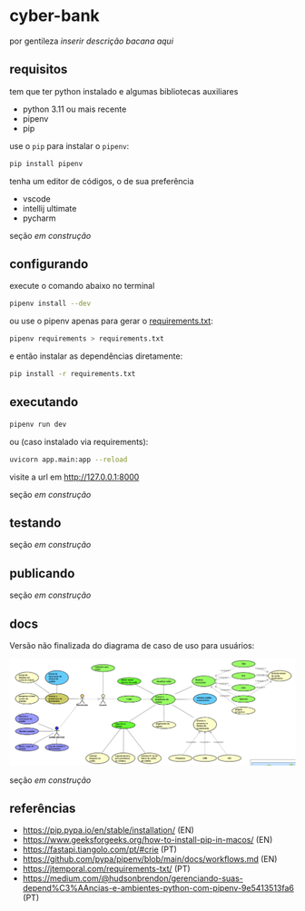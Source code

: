 # cyber-bank

por gentileza _inserir descrição bacana aqui_

## requisitos

tem que ter python instalado e algumas bibliotecas auxiliares

- python 3.11 ou mais recente
- pipenv
- pip

use o `pip` para instalar o `pipenv`:

```bash
pip install pipenv
```

tenha um editor de códigos, o de sua preferência

- vscode
- intellij ultimate
- pycharm

seção _em construção_

## configurando

execute o comando abaixo no terminal

```bash
pipenv install --dev
```

ou use o pipenv apenas para gerar o
[requirements.txt](https://pip.pypa.io/en/stable/reference/requirements-file-format/):

```bash
pipenv requirements > requirements.txt 
```

e então instalar as dependências diretamente:

```bash
pip install -r requirements.txt
```

## executando

```bash
pipenv run dev
```

ou (caso instalado via requirements):

```bash
uvicorn app.main:app --reload
```

visite a url em <http://127.0.0.1:8000>

seção _em construção_

## testando

seção _em construção_

## publicando

seção _em construção_

## docs

Versão não finalizada do diagrama de caso de uso para usuários:

![0.0.1-useCase.png](docs/0.0.1-useCase.png)

seção _em construção_

## referências

- <https://pip.pypa.io/en/stable/installation/> (EN)
- <https://www.geeksforgeeks.org/how-to-install-pip-in-macos/> (EN)
- <https://fastapi.tiangolo.com/pt/#crie> (PT)
- <https://github.com/pypa/pipenv/blob/main/docs/workflows.md> (EN)
- <https://jtemporal.com/requirements-txt/> (PT)
- <https://medium.com/@hudsonbrendon/gerenciando-suas-depend%C3%AAncias-e-ambientes-python-com-pipenv-9e5413513fa6> (PT)
